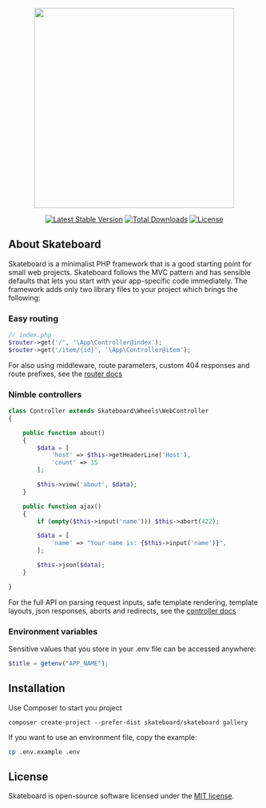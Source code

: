 <p align="center"><img src="https://res.cloudinary.com/kiekies/image/upload/v1588426232/ztgvwfaqb8chrrytzlss.svg" width="400"></p>

<p align="center">
<a href="https://packagist.org/packages/skateboard/skateboard"><img src="https://poser.pugx.org/skateboard/skateboard/v/stable" alt="Latest Stable Version"></a>
<a href="https://packagist.org/packages/skateboard/skateboard"><img src="https://poser.pugx.org/skateboard/skateboard/downloads" alt="Total Downloads"></a>
<a href="https://poser.pugx.org/skateboard/skateboard/license"><img src="https://poser.pugx.org/skateboard/skateboard/license" alt="License"></a>
</p>

## About Skateboard

Skateboard is a minimalist PHP framework that is a good starting point for small web projects. Skateboard follows the MVC pattern and has sensible defaults that lets you start with your app-specific code immediately. The framework adds only two library files to your project which brings the following:

### Easy routing

```php
// index.php
$router->get('/', '\App\Controller@index');
$router->get('/item/{id}', '\App\Controller@item');
```

For also using middleware, route parameters, custom 404 responses and route prefixes, see the [router docs](https://github.com/bramus/router)

### Nimble controllers

```php
class Controller extends Skateboard\Wheels\WebController
{

    public function about()
    {
        $data = [
            'host' => $this->getHeaderLine('Host'),
            'count' => 15
        ];

        $this->view('about', $data);
    }

    public function ajax()
    {
        if (empty($this->input('name'))) $this->abort(422);

        $data = [
            'name' => "Your name is: {$this->input('name')}",
        ];

        $this->json($data);
    }

}
```

For the full API on parsing request inputs, safe template rendering, template layouts, json responses, aborts and redirects, see the [controller docs](https://github.com/OneSheep/wheels/blob/master/README.md)

### Environment variables

Sensitive values that you store in your .env file can be accessed anywhere:

```php
$title = getenv("APP_NAME");
```

## Installation

Use Composer to start you project

```
composer create-project --prefer-dist skateboard/skateboard gallery
```

If you want to use an environment file, copy the example:

```bash
cp .env.example .env
```

## License

Skateboard is open-source software licensed under the [MIT license](https://opensource.org/licenses/MIT).
